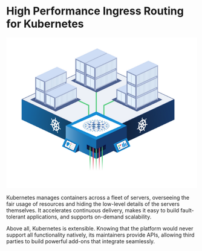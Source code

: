 # High Performance Ingress Routing for Kubernetes

![High Performance Ingress Routing for Kubernetes](https://github.com/boschpeter/HAPROXY-KUBERNETES/blob/master/pictures/haproxy-kubernetes.png)

Kubernetes manages containers across a fleet of servers, overseeing the fair usage of resources and hiding the low-level details of the servers themselves. It accelerates continuous delivery, makes it easy to build fault-tolerant applications, and supports on-demand scalability.

Above all, Kubernetes is extensible. Knowing that the platform would never support all functionality natively, its maintainers provide APIs, allowing third parties to build powerful add-ons that integrate seamlessly.

